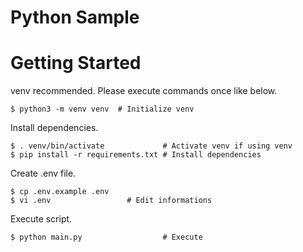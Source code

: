 # Python Sample

# Getting Started

venv recommended. Please execute commands once like below.

```console
$ python3 -m venv venv  # Initialize venv
```

Install dependencies.

```console
$ . venv/bin/activate             # Activate venv if using venv
$ pip install -r requirements.txt # Install dependencies
```

Create .env file.

```console
$ cp .env.example .env
$ vi .env                 # Edit informations
```

Execute script.

```console
$ python main.py                  # Execute
```
